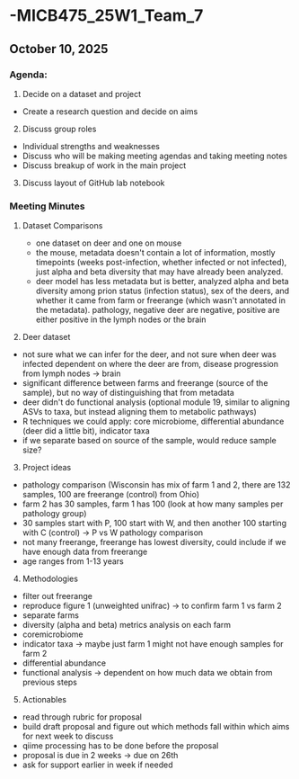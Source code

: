 # -MICB475_25W1_Team_7
## October 10, 2025
### Agenda:
  1. Decide on a dataset and project
  - Create a research question and decide on aims
  2. Discuss group roles
  - Individual strengths and weaknesses
  - Discuss who will be making meeting agendas and taking meeting notes
  - Discuss breakup of work in the main project
  3. Discuss layout of GitHub lab notebook

### Meeting Minutes
1. Dataset Comparisons
   - one dataset on deer and one on mouse
   - the mouse, metadata doesn't contain a lot of information, mostly timepoints (weeks post-infection, whether infected or not infected), just alpha and beta diversity that may have already been analyzed.
   - deer model has less metadata but is better, analyzed alpha and beta diversity among prion status (infection status), sex of the deers, and whether it came from farm or freerange (which wasn't annotated in the metadata). pathology, negative deer are negative, positive are either positive in the lymph nodes or the brain

2. Deer dataset
  - not sure what we can infer for the deer, and not sure when deer was infected dependent on where the deer are from, disease progression from lymph nodes -> brain
  - significant difference between farms and freerange (source of the sample), but no way of distinguishing that from metadata
  - deer didn't do functional analysis (optional module 19, similar to aligning ASVs to taxa, but instead aligning them to metabolic pathways)
  - R techniques we could apply: core microbiome, differential abundance (deer did a little bit), indicator taxa
  - if we separate based on source of the sample, would reduce sample size?

3. Project ideas
  - pathology comparison (Wisconsin has mix of farm 1 and 2, there are 132 samples, 100 are freerange (control) from Ohio)
  - farm 2 has 30 samples, farm 1 has 100 (look at how many samples per pathology group)
  - 30 samples start with P, 100 start with W, and then another 100 starting with C (control) -> P vs W pathology comparison
  - not many freerange, freerange has lowest diversity, could include if we have enough data from freerange
  - age ranges from 1-13 years

4. Methodologies
- filter out freerange
- reproduce figure 1 (unweighted unifrac) -> to confirm farm 1 vs farm 2
- separate farms
- diversity (alpha and beta) metrics analysis on each farm
- coremicrobiome
- indicator taxa -> maybe just farm 1 might not have enough samples for farm 2
- differential abundance
- functional analysis -> dependent on how much data we obtain from previous steps

5. Actionables
- read through rubric for proposal
- build draft proposal and figure out which methods fall within which aims for next week to discuss
- qiime processing has to be done before the proposal
- proposal is due in 2 weeks -> due on 26th
- ask for support earlier in week if needed
